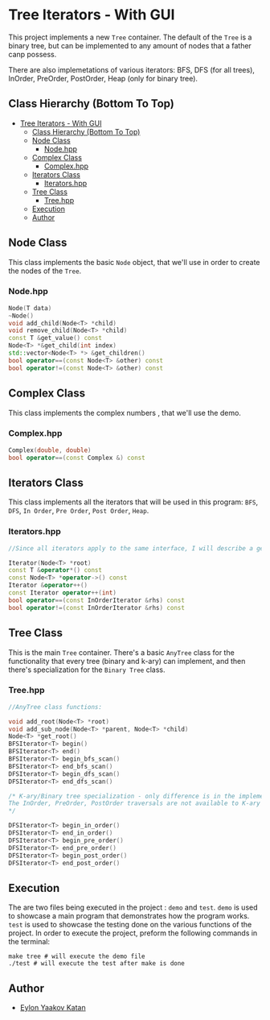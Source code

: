 # Tree Iterators - With GUI

This project implements a new `Tree` container.
The default of the `Tree` is a binary tree, but can be implemented to any amount of nodes that a father canp possess.

There are also implemetations of various iterators:
BFS, DFS (for all trees), InOrder, PreOrder, PostOrder, Heap (only for binary tree).

## Class Hierarchy (Bottom To Top)

- [Tree Iterators - With GUI](#tree-iterators---with-gui)
  - [Class Hierarchy (Bottom To Top)](#class-hierarchy-bottom-to-top)
  - [Node Class](#node-class)
    - [Node.hpp](#nodehpp)
  - [Complex Class](#complex-class)
    - [Complex.hpp](#complexhpp)
  - [Iterators Class](#iterators-class)
    - [Iterators.hpp](#iteratorshpp)
  - [Tree Class](#tree-class)
    - [Tree.hpp](#treehpp)
  - [Execution](#execution)
  - [Author](#author)

## Node Class

This class implements the basic `Node` object, that we'll use in order to create the nodes of the `Tree`.

### Node.hpp

```cpp
Node(T data)
~Node()
void add_child(Node<T> *child)
void remove_child(Node<T> *child)
const T &get_value() const
Node<T> *&get_child(int index)
std::vector<Node<T> *> &get_children()
bool operator==(const Node<T> &other) const
bool operator!=(const Node<T> &other) const
```

## Complex Class

This class implements the complex numbers , that we'll use the demo.

### Complex.hpp

```c++
Complex(double, double)
bool operator==(const Complex &) const
```

## Iterators Class

This class implements all the iterators that will be used in this program: `BFS`, `DFS`, `In Order`, `Pre Order`, `Post Order`, `Heap`.

### Iterators.hpp

```c++
//Since all iterators apply to the same interface, I will describe a general iterator:

Iterator(Node<T> *root)
const T &operator*() const
const Node<T> *operator->() const
Iterator &operator++()
const Iterator operator++(int)
bool operator==(const InOrderIterator &rhs) const
bool operator!=(const InOrderIterator &rhs) const
```

## Tree Class

This is the main `Tree` container. There's a basic `AnyTree` class for the functionality that every tree (binary and k-ary) can implement, and then there's specialization for the `Binary Tree` class.

### Tree.hpp

```cpp
//AnyTree class functions: 

void add_root(Node<T> *root)
void add_sub_node(Node<T> *parent, Node<T> *child)
Node<T> *get_root()
BFSIterator<T> begin()
BFSIterator<T> end()
BFSIterator<T> begin_bfs_scan()
BFSIterator<T> end_bfs_scan()
DFSIterator<T> begin_dfs_scan()
DFSIterator<T> end_dfs_scan()

/* K-ary/Binary tree specialization - only difference is in the implementation: 
The InOrder, PreOrder, PostOrder traversals are not available to K-ary trees, so they're implemented using the DFSIterator
*/

DFSIterator<T> begin_in_order()
DFSIterator<T> end_in_order()
DFSIterator<T> begin_pre_order()
DFSIterator<T> end_pre_order()
DFSIterator<T> begin_post_order()
DFSIterator<T> end_post_order()
```

## Execution

The are two files being executed in the project : `demo` and `test`.
`demo` is used to showcase a main program that demonstrates how the program works.
`test` is used to showcase the testing done on the various functions of the project.
In order to execute the project, preform the following commands in the terminal:

```make
make tree # will execute the demo file
./test # will execute the test after make is done
```

## Author

- [Eylon Yaakov Katan](https://github.com/eylonk14)
